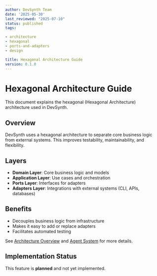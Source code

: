 ```yaml
---
author: DevSynth Team
date: '2025-05-30'
last_reviewed: "2025-07-10"
status: published
tags:

- architecture
- hexagonal
- ports-and-adapters
- design

title: Hexagonal Architecture Guide
version: 0.1.0
---
```


# Hexagonal Architecture Guide

This document explains the hexagonal (Hexagonal Architecture) architecture used in DevSynth.

## Overview

DevSynth uses a hexagonal architecture to separate core business logic from external systems. This improves testability, maintainability, and flexibility.

## Layers

- **Domain Layer**: Core business logic and models
- **Application Layer**: Use cases and orchestration
- **Ports Layer**: Interfaces for adapters
- **Adapters Layer**: Integrations with external systems (CLI, APIs, databases)


## Benefits

- Decouples business logic from infrastructure
- Makes it easy to add or replace adapters
- Facilitates automated testing


See [Architecture Overview](overview.md) and [Agent System](agent_system.md) for more details.
## Implementation Status

This feature is **planned** and not yet implemented.
